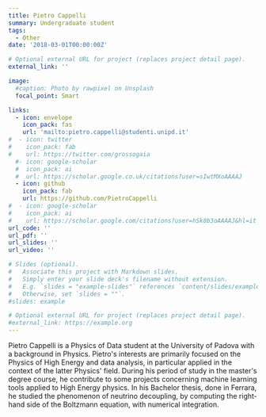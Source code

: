 ```yaml
--- 
title: Pietro Cappelli
summary: Undergraduate student
tags:
  - Other
date: '2018-03-01T00:00:00Z'

# Optional external URL for project (replaces project detail page).
external_link: ''

image:
  #caption: Photo by rawpixel on Unsplash
  focal_point: Smart

links:
  - icon: envelope
    icon_pack: fas
    url: 'mailto:pietro.cappelli@studenti.unipd.it'
#  - icon: twitter
#    icon_pack: fab
#    url: https://twitter.com/grossogaia
  #- icon: google-scholar
  #  icon_pack: ai
  #  url: https://scholar.google.co.uk/citations?user=sIwtMXoAAAAJ
  - icon: github
    icon_pack: fab
    url: https://github.com/PietroCappelli
#  - icon: google-scholar
#    icon_pack: ai
#    url: https://scholar.google.com/citations?user=hSk0b3oAAAAJ&hl=it
url_code: ''
url_pdf: ''
url_slides: ''
url_video: ''

# Slides (optional).
#   Associate this project with Markdown slides.
#   Simply enter your slide deck's filename without extension.
#   E.g. `slides = "example-slides"` references `content/slides/example-slides.md`.
#   Otherwise, set `slides = ""`.
#slides: example

# Optional external URL for project (replaces project detail page).
#external_link: https://example.org
---
```



Pietro Cappelli is a Physics of Data student at the University of
Padova with a background in Physics. Pietro's interests are primarily
focused on the Physics of High Energy and data analysis, in particular
applied in the context of the latter Physics' field. During his period
of study in the master's degree course, he contribute to some projects
concerning machine learning tools applied to High Energy physics. In
his Bachelor thesis, done in Ferrara, he studied the phenomenon of
neutrino decoupling, by computing the right-hand side of the Boltzmann
equation, with numerical integration.

